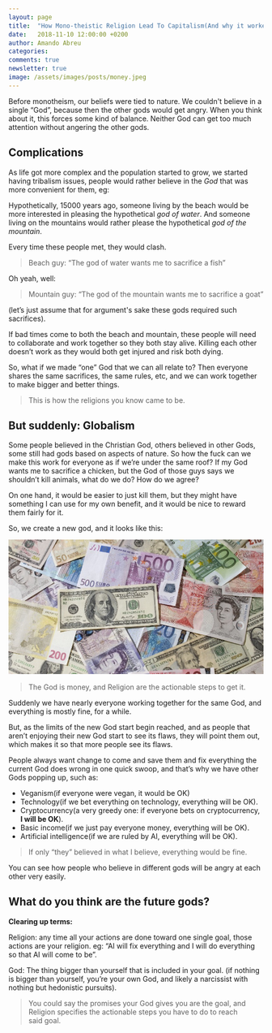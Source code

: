 ```yaml
---
layout: page
title:  "How Mono-theistic Religion Lead To Capitalism(And why it worked so well for the majority for a while)"
date:   2018-11-10 12:00:00 +0200
author: Amando Abreu
categories:
comments: true
newsletter: true
image: /assets/images/posts/money.jpeg
---
```


Before monotheism, our beliefs were tied to nature. We couldn't believe in a single “God”, because then the other gods would get angry. When you think about it, this forces some kind of balance. Neither God can get too much attention without angering the other gods.

## Complications

As life got more complex and the population started to grow, we started having tribalism issues, people would rather believe in the _God_ that was more convenient for them, eg:

Hypothetically, 15000 years ago, someone living by the beach would be more interested in pleasing the hypothetical _god of water_. And someone living on the mountains would rather please the hypothetical _god of the mountain_.

Every time these people met, they would clash. 

> Beach guy: “The god of water wants me to sacrifice a fish”

Oh yeah, well:

> Mountain guy: “The god of the mountain wants me to sacrifice a goat”

(let’s just assume that for argument's sake these gods required such sacrifices).

If bad times come to both the beach and mountain, these people will need to collaborate and work together so they both stay alive. Killing each other doesn’t work as they would both get injured and risk both dying.

So, what if we made “one” God that we can all relate to? Then everyone shares the same sacrifices, the same rules, etc, and we can work together to make bigger and better things.

> This is how the religions you know came to be.

## But suddenly: Globalism

Some people believed in the Christian God, others believed in other Gods, some still had gods based on aspects of nature. So how the fuck can we make this work for everyone as if we’re under the same roof? If my God wants me to sacrifice a chicken, but the God of those guys says we shouldn’t kill animals, what do we do? How do we agree? 

On one hand, it would be easier to just kill them, but they might have something I can use for my own benefit, and it would be nice to reward them fairly for it.

So, we create a new god, and it looks like this:

![companyapp](/assets/images/posts/money.jpeg "Company app")

> The God is money, and Religion are the actionable steps to get it.

Suddenly we have nearly everyone working together for the same God, and everything is mostly fine, for a while.

But, as the limits of the new God start begin reached, and as people that aren’t enjoying their new God start to see its flaws, they will point them out, which makes it so that more people see its flaws.

People always want change to come and save them and fix everything the current God does wrong in one quick swoop, and that’s why we have other Gods popping up, such as:

- Veganism(if everyone were vegan, it would be OK)
- Technology(if we bet everything on technology, everything will be OK).
- Cryptocurrency(a very greedy one: if everyone bets on cryptocurrency, **I will be OK**).
- Basic income(if we just pay everyone money, everything will be OK).
- Artificial intelligence(if we are ruled by AI, everything will be OK).

> If only “they” believed in what I believe, everything would be fine.

You can see how people who believe in different gods will be angry at each other very easily.

## What do you think are the future gods?

**Clearing up terms:**

Religion: any time all your actions are done toward one single goal, those actions are your religion. eg: “AI will fix everything and I will do everything so that AI will come to be”.

God: The thing bigger than yourself that is included in your goal. (if nothing is bigger than yourself, you’re your own God, and likely a narcissist with nothing but hedonistic pursuits).

> You could say the promises your God gives you are the goal, and Religion specifies the actionable steps you have to do to reach said goal.
